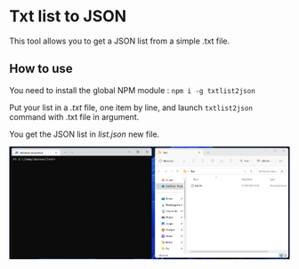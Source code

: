 # Txt list to JSON

This tool allows you to get a JSON list from a simple .txt file.

## How to use

You need to install the global NPM module : `npm i -g txtlist2json`

Put your list in a *.txt* file, one item by line, and launch `txtlist2json` command with .txt file in argument.

You get the JSON list in *list.json* new file.

![How to Use](./how-to-use.gif)